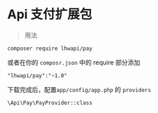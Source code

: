 # Api 支付扩展包

> 用法

`composer require lhwapi/pay`

或者在你的  `composr.json` 中的 require 部分添加

`"lhwapi/pay":"~1.0"`

下载完成后，配置`app/config/app.php` 的 `providers`

`\Api\Pay\PayProvider::class`